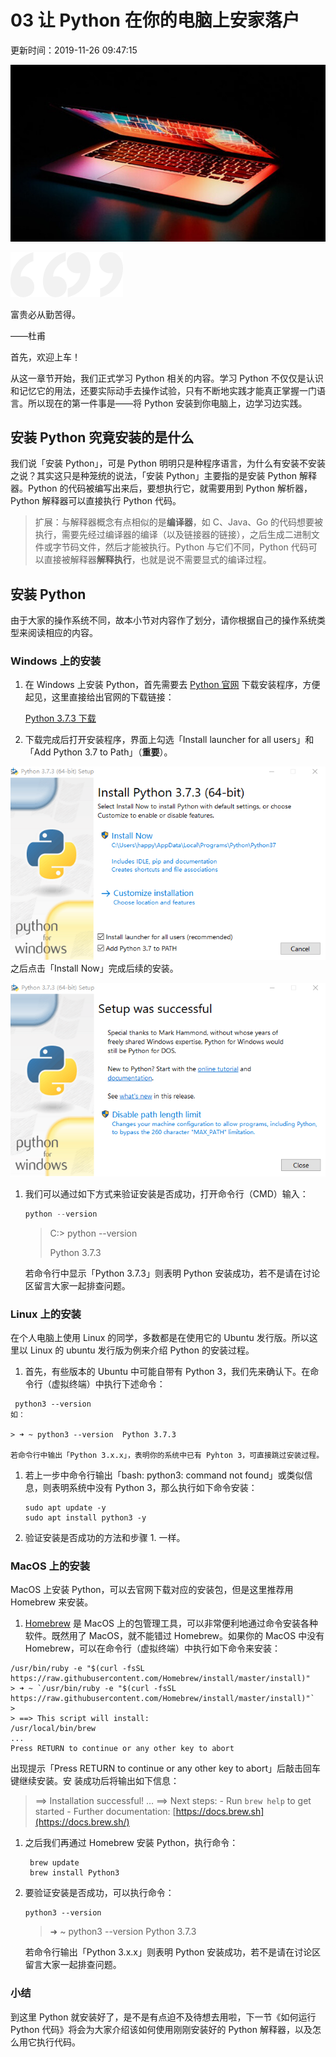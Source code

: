 # 03 让 Python 在你的电脑上安家落户

更新时间：2019-11-26 09:47:15

![img](img/5d5656e000017d1606100342.jpg)

![img](img/bg-l-1584236525166.png)![img](img/bg-r-1584236525224.png)

富贵必从勤苦得。

——杜甫

首先，欢迎上车！

从这一章节开始，我们正式学习 Python 相关的内容。学习 Python 不仅仅是认识和记忆它的用法，还要实际动手去操作试验，只有不断地实践才能真正掌握一门语言。所以现在的第一件事是——将 Python 安装到你电脑上，边学习边实践。



## 安装 Python 究竟安装的是什么

我们说「安装 Python」，可是 Python 明明只是种程序语言，为什么有安装不安装之说？其实这只是种笼统的说法，「安装 Python」主要指的是安装 Python 解释器。Python 的代码被编写出来后，要想执行它，就需要用到 Python 解析器，Python 解释器可以直接执行 Python 代码。

> 扩展：与解释器概念有点相似的是**编译器**，如 C、Java、Go 的代码想要被执行，需要先经过编译器的编译（以及链接器的链接），之后生成二进制文件或字节码文件，然后才能被执行。Python 与它们不同，Python 代码可以直接被解释器**解释执行**，也就是说不需要显式的编译过程。



## 安装 Python

由于大家的操作系统不同，故本小节对内容作了划分，请你根据自己的操作系统类型来阅读相应的内容。



### Windows 上的安装

1. 在 Windows 上安装 Python，首先需要去 [Python 官网](https://www.python.org/downloads/windows/) 下载安装程序，方便起见，这里直接给出官网的下载链接：

   [Python 3.7.3 下载](https://www.python.org/ftp/python/3.7.3/python-3.7.3-amd64.exe)

2. 下载完成后打开安装程序，界面上勾选「Install launcher for all users」和「Add Python 3.7 to Path」（**重要**）。

![图片描述](img/5d54c04c0001ea7906610405.png)
之后点击「Install Now」完成后续的安装。

![图片描述](img/5d54c0580001587606610406.png)

1. 我们可以通过如下方式来验证安装是否成功，打开命令行（CMD）输入：

   ```python
   python --version
   ```

   > C:> python --version
   >
   > Python 3.7.3

   若命令行中显示「Python 3.7.3」则表明 Python 安装成功，若不是请在讨论区留言大家一起排查问题。



### Linux 上的安装

在个人电脑上使用 Linux 的同学，多数都是在使用它的 Ubuntu 发行版。所以这里以 Linux 的 ubuntu 发行版为例来介绍 Python 的安装过程。

1. 首先，有些版本的 Ubuntu 中可能自带有 Python 3，我们先来确认下。在命令行（虚拟终端）中执行下述命令：

```
 python3 --version
如：

> ➜ ~ python3 --version  Python 3.7.3

若命令行中输出「Python 3.x.x」，表明你的系统中已有 Pyhton 3，可直接跳过安装过程。
```

1. 若上一步中命令行输出「bash: python3: command not found」或类似信息，则表明系统中没有 Python 3，那么执行如下命令安装：

   ```
   sudo apt update -y  
   sudo apt install python3 -y
   ```

2. 验证安装是否成功的方法和步骤 1. 一样。



### MacOS 上的安装

MacOS 上安装 Python，可以去官网下载对应的安装包，但是这里推荐用 Homebrew 来安装。

1. [Homebrew](https://brew.sh/) 是 MacOS 上的包管理工具，可以非常便利地通过命令安装各种软件。既然用了 MacOS，就不能错过 Homebrew。如果你的 MacOS 中没有 Homebrew，可以在命令行（虚拟终端）中执行如下命令来安装：

```
/usr/bin/ruby -e "$(curl -fsSL https://raw.githubusercontent.com/Homebrew/install/master/install)"
> ➜ ~ `/usr/bin/ruby -e "$(curl -fsSL https://raw.githubusercontent.com/Homebrew/install/master/install)"`
> 
> ==> This script will install:  
/usr/local/bin/brew  
...  
Press RETURN to continue or any other key to abort
```

出现提示「Press RETURN to continue or any other key to abort」后敲击回车键继续安装。安 装成功后将输出如下信息：

> ==> Installation successful! …
> ==> Next steps:
> \- Run `brew help` to get started
> \- Further documentation: [https://docs.brew.sh](https://docs.brew.sh/)

1. 之后我们再通过 Homebrew 安装 Python，执行命令：

   ```
    brew update  
    brew install Python3
   ```

2. 要验证安装是否成功，可以执行命令：

   ```
   python3 --version
   ```

   > ➜ ~ python3 --version Python 3.7.3

   若命令行输出「Python 3.x.x」则表明 Python 安装成功，若不是请在讨论区留言大家一起排查问题。



### 小结

到这里 Python 就安装好了，是不是有点迫不及待想去用啦，下一节《如何运行 Python 代码》将会为大家介绍该如何使用刚刚安装好的 Python 解释器，以及怎么用它执行代码。